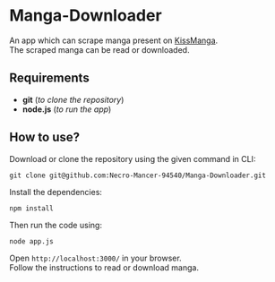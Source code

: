 # Manga-Downloader
An app which can scrape manga present on [KissManga](https://kissmanga.com/).  
The scraped manga can be read or downloaded.

## Requirements
* **git** (_to clone the repository_)
* **node.js** (_to run the app_)

## How to use?
Download or clone the repository using the given command in CLI:
```
git clone git@github.com:Necro-Mancer-94540/Manga-Downloader.git
```
Install the dependencies:
```
npm install
```
Then run the code using:
```
node app.js
```
Open `http://localhost:3000/` in your browser.  
Follow the instructions to read or download manga.

